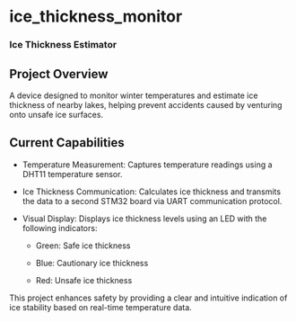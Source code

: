 ﻿# ice_thickness_monitor

### Ice Thickness Estimator

## Project Overview 

A device designed to monitor winter temperatures and estimate ice thickness of nearby lakes, helping prevent accidents caused by venturing onto unsafe ice surfaces.

## Current Capabilities

- Temperature Measurement: Captures temperature readings using a DHT11 temperature sensor.

- Ice Thickness Communication: Calculates ice thickness and transmits the data to a second STM32 board via UART communication protocol.

- Visual Display: Displays ice thickness levels using an LED with the following indicators:

  - Green: Safe ice thickness

  - Blue: Cautionary ice thickness

  - Red: Unsafe ice thickness

This project enhances safety by providing a clear and intuitive indication of ice stability based on real-time temperature data.
